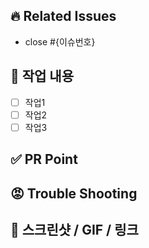 ## 🔥 Related Issues
<!--관련 이슈 언급 -->
- close #{이슈번호}


## 💙 작업 내용
<!--체크박스 만들어서 해주세욥 -->
- [ ] 작업1 
- [ ] 작업2 
- [ ] 작업3 

## ✅ PR Point
<!-- 팀원들에게 공유해야 할 사항(~~ 잘 작성되었는지 확인부탁드립니다/ ~~ 이렇게 작성했는데 어떤가요 )
없으면 없다고 적어주세욥  -->


## 😡 Trouble Shooting
<!--  작업하는 도중에 어떤 어려움이 있었고, 어떻게 잘 해결해냈는지! -->
<!--  자세하게 적을 수록 도움을 주기 편하고, 또 개발자에게 트러블 슈팅 기록은 자산 🔥 -->


## 👀 스크린샷 / GIF / 링크
